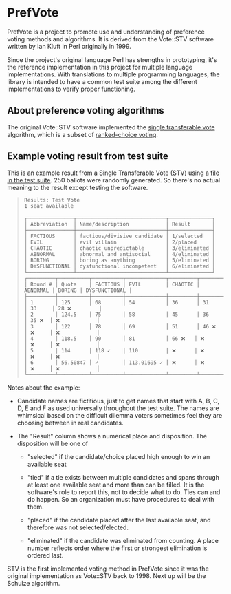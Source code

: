# PrefVote

PrefVote is a project to promote use and understanding of preference voting methods and algorithms. It is derived from the Vote::STV software written by Ian Kluft in Perl originally in 1999.

Since the project's original language Perl has strengths in prototyping, it's the reference implementation in this project for multiple language implementations. With translations to multiple programming languages, the library is intended to have a common test suite among the different implementations to verify proper functioning.

## About preference voting algorithms

The original Vote::STV software implemented the [single transferable vote](https://en.wikipedia.org/wiki/Single_transferable_vote) algorithm, which is a subset of [ranked-choice voting](https://en.wikipedia.org/wiki/Ranked_voting).

## Example voting result from test suite

This is an example result from a Single Transferable Vote (STV) using a [file in the test suite](test/inputs/100-rcv-test/001-rcv-test.yaml). 250 ballots were randomly generated. So there's no actual meaning to the result except testing the software.

> ```
> Results: Test Vote
> 1 seat available
> 
> ┌───────────────┬─────────────────────────────┬──────────────┐
> │ Abbreviation  │ Name/description            │ Result       │
> ├───────────────┼─────────────────────────────┼──────────────┤
> │ FACTIOUS      │ factious/divisive candidate │ 1/selected   │
> │ EVIL          │ evil villain                │ 2/placed     │
> │ CHAOTIC       │ chaotic unpredictable       │ 3/eliminated │
> │ ABNORMAL      │ abnormal and antisocial     │ 4/eliminated │
> │ BORING        │ boring as anything          │ 5/eliminated │
> │ DYSFUNCTIONAL │ dysfunctional incompetent   │ 6/eliminated │
> └───────────────┴─────────────────────────────┴──────────────┘
> ┌─────────┬──────────┬──────────┬─────────────┬─────────┬──────────┬────────┬───────────────┐
> │ Round # │ Quota    │ FACTIOUS │ EVIL        │ CHAOTIC │ ABNORMAL │ BORING │ DYSFUNCTIONAL │
> ├─────────┼──────────┼──────────┼─────────────┼─────────┼──────────┼────────┼───────────────┤
> │ 1       │ 125      │ 68       │ 54          │ 36      │ 31       │ 33     │ 28 ❌         │
> │ 2       │ 124.5    │ 75       │ 58          │ 45      │ 36       │ 35 ❌  │ ❌            │
> │ 3       │ 122      │ 78       │ 69          │ 51      │ 46 ❌    │ ❌     │ ❌            │
> │ 4       │ 118.5    │ 90       │ 81          │ 66 ❌   │ ❌       │ ❌     │ ❌            │
> │ 5       │ 114      │ 118 ✓    │ 110         │ ❌      │ ❌       │ ❌     │ ❌            │
> │ 6       │ 56.50847 │ ✓        │ 113.01695 ✓ │ ❌      │ ❌       │ ❌     │ ❌            │
> └─────────┴──────────┴──────────┴─────────────┴─────────┴──────────┴────────┴───────────────┘
> ```

Notes about the example:

- Candidate names are fictitious, just to get names that start with A, B, C, D, E and F as used universally throughout the test suite. The names are whimsical based on the difficult dilemma voters sometimes feel they are choosing between in real candidates.

- The "Result" column shows a numerical place and disposition. The disposition will be one of
  
  - "selected" if the candidate/choice placed high enough to win an available seat
  
  - "tied" if a tie exists between multiple candidates and spans through at least one available seat and more than can be filled. It is the software's role to report this, not to decide what to do. Ties can and do happen. So an organization must have procedures to deal with them.
  
  - "placed" if the candidate placed after the last available seat, and therefore was not selected/elected.
  
  - "eliminated" if the candidate was eliminated from counting. A place number reflects order where the first or strongest elimination is ordered last.

STV is the first implemented voting method in PrefVote since it was the original implementation as Vote::STV back to 1998. Next up will be the Schulze algorithm.
